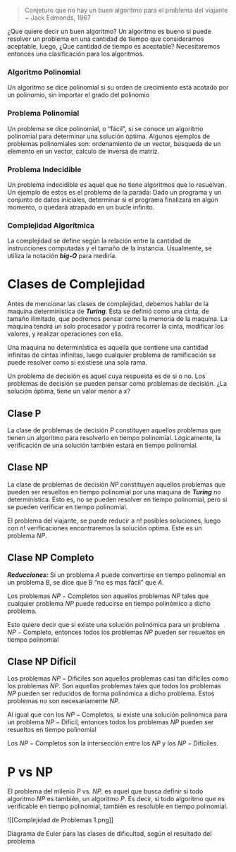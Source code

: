> Conjeturo que no hay un buen algoritmo para el problema del viajante ~ Jack Edmonds, 1967
>

¿Que quiere decir un buen algoritmo? Un algoritmo es bueno si puede resolver un problema en una cantidad de tiempo que consideramos aceptable, luego, ¿Que cantidad de tiempo es aceptable? Necesitaremos entonces una clasificación para los algoritmos.

### Algoritmo Polinomial

Un algoritmo se dice polinomial si su orden de crecimiento está acotado por un polinomio, sin importar el grado del polinomio

### Problema Polinomial

Un problema se dice polinomial, o “fácil”, si se conoce un algoritmo polinomial para determinar una solución óptima. Algunos ejemplos de problemas polinomiales son: ordenamiento de un vector, búsqueda de un elemento en un vector, calculo de inversa de matriz.

### Problema Indecidible

Un problema indecidible es aquel que no tiene algoritmos que lo resuelvan. Un ejemplo de estos es el problema de la parada: Dado un programa y un conjunto de datos iniciales, determinar si el programa finalizará en algún momento, o quedará atrapado en un bucle infinito.

### Complejidad Algorítmica

La complejidad se define según la relación entre la cantidad de instrucciones computadas y el tamaño de la instancia. Usualmente, se utiliza la notación ***big-O*** para medirla.

# Clases de Complejidad

Antes de mencionar las clases de complejidad, debemos hablar de la maquina determinística de ***Turing***. Esta se definió como una cinta, de tamaño ilimitado, que podremos pensar como la memoria de la maquina. La maquina tendrá un solo procesador y podrá recorrer la cinta, modificar los valores, y realizar operaciones con ella.

Una maquina no determinística es aquella que contiene una cantidad infinitas de cintas infinitas, luego cualquier problema de ramificación se puede resolver como si existiese una sola rama.

Un problema de decisión es aquel cuya respuesta es de si o no. Los problemas de decisión se pueden pensar como problemas de decisión. ¿La solución óptima, tiene un valor menor a $x$?

## Clase P

La clase de problemas de decisión $P$ constituyen aquellos problemas que tienen un algoritmo para resolverlo en tiempo polinomial. Lógicamente, la verificación de una solución también estará en tiempo polinomial.

## Clase NP

La clase de problemas de decisión $NP$ constituyen aquellos problemas que pueden ser resueltos en tiempo polinomial por una maquina de ***Turing*** no determinística. Esto es, no se pueden resolver en tiempo polinomial, pero si se pueden verificar en tiempo polinomial.

El problema del viajante, se puede reducir a $n!$ posibles soluciones, luego con $n!$ verificaciones encontraremos la solución optima. Este es un problema $NP$.

## Clase NP Completo

***Reducciones:*** Si un problema $A$ puede convertirse en tiempo polinomial en un problema $B$, se dice que $B$ “no es mas fácil” que $A$.

Los problemas $NP{-}\text{Completos}$ son aquellos problemas $NP$ tales que cualquier problema $NP$ puede reducirse en tiempo polinómico a dicho problema.

Esto quiere decir que si existe una solución polinómica para un problema $NP{-}\text{Completo}$, entonces todos los problemas $NP$ pueden ser resueltos en tiempo polinomial

## Clase NP Dificil

Los problemas $NP{-}\text{Dificiles}$ son aquellos problemas casi tan difíciles como los problemas $NP$. Son aquellos problemas tales que todos los problemas $NP$ pueden ser reducidos de forma polinómica a dicho problema. Estos problemas no son necesariamente $NP$.

Al igual que con los $NP{-}\text{Completos}$, si existe una solución polinómica para un problema $NP{-}\text{Dificil}$, entonces todos los problemas $NP$ pueden ser resueltos en tiempo polinomial

Los $NP{-}\text{Completos}$ son la intersección entre los $NP$ y los $NP{-}\text{Dificiles}$.

# P vs NP

El problema del milenio $P$ vs. $NP$. es aquel que busca definir si todo algoritmo $NP$ es también, un algoritmo $P$. Es decir, si todo algoritmo que es verificable en tiempo polinomial, también es resoluble en tiempo polinomial.

![[Complejidad de Problemas 1.png]]

Diagrama de Euler para las clases de dificultad, según el resultado del problema

